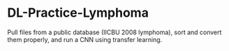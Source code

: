 # DL-Practice-Lymphoma

Pull files from a public database (IICBU 2008 lymphoma), sort and convert them properly, and run a CNN using transfer learning.

